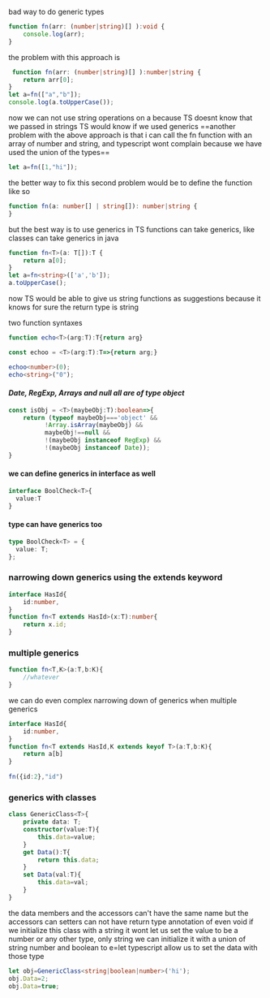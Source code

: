 bad way to do generic types
```ts
function fn(arr: (number|string)[] ):void {
	console.log(arr);
}
```
the problem with this approach is 
```ts
 function fn(arr: (number|string)[] ):number|string {
	return arr[0];
}
let a=fn(["a","b"]);
console.log(a.toUpperCase());
```
now we can not use string operations on a because TS doesnt know that we passed in strings
TS would know if we used generics
==another problem with the above approach is that i can call the fn function with an array of number and string, and typescript wont complain because we have used the union of the types==
```ts
let a=fn([1,"hi"]);
```
the better way to fix this second problem would be to define the function like so
```ts
function fn(a: number[] | string[]): number|string {
}
```
but the best way is to use generics
in TS functions can take generics, like classes can take generics in java
```ts
function fn<T>(a: T[]):T {
	return a[0];
}
let a=fn<string>(['a','b']);
a.toUpperCase();
```
now TS would be able to give us string functions as suggestions because it knows for sure the return type is string

two function syntaxes
```ts
function echo<T>(arg:T):T{return arg} 

const echoo = <T>(arg:T):T=>{return arg;}

echoo<number>(0);
echo<string>("0");
```
#### ***Date, RegExp, Arrays and null all are of type object***
```ts
const isObj = <T>(maybeObj:T):boolean=>{
	return (typeof maybeObj==='object' && 
          !Array.isArray(maybeObj) && 
          maybeObj!==null && 
          !(maybeObj instanceof RegExp) && 
          !(maybeObj instanceof Date));
}
```
#### we can define generics in interface as well
```ts
interface BoolCheck<T>{
  value:T
}
```
#### type can have generics too
```ts
type BoolCheck<T> = {
  value: T;
};
```
### narrowing down generics using the extends keyword
```ts
interface HasId{
	id:number,
}
function fn<T extends HasId>(x:T):number{
	return x.id;
}
```
### multiple generics
```ts
function fn<T,K>(a:T,b:K){
	//whatever
}
```
we can do even complex narrowing down of generics when multiple generics
```ts
interface HasId{
    id:number,
}
function fn<T extends HasId,K extends keyof T>(a:T,b:K){
    return a[b]
}
  
fn({id:2},"id")
```
### generics with classes
```ts
class GenericClass<T>{
    private data: T;
    constructor(value:T){
        this.data=value;
    }
    get Data():T{
        return this.data;
    }
    set Data(val:T){
        this.data=val;
    }
}
```
the data members and the accessors can't have the same name but the accessors can
setters can not have return type annotation of even void
if we initialize this class with a string it wont let us set the value to be a number or any other type, only string
we can initialize it with a union of string number and boolean to e=let typescript allow us to set the data with those type
```ts
let obj=GenericClass<string|boolean|number>('hi');
obj.Data=2;
obj.Data=true;
```
